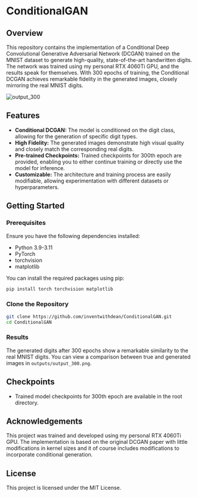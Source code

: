 # ConditionalGAN

## Overview

This repository contains the implementation of a Conditional Deep Convolutional Generative Adversarial Network (DCGAN) trained on the MNIST dataset to generate high-quality, state-of-the-art handwritten digits. The network was trained using my personal RTX 4060Ti GPU, and the results speak for themselves. With 300 epochs of training, the Conditional DCGAN achieves remarkable fidelity in the generated images, closely mirroring the real MNIST digits.

![output_300](https://github.com/user-attachments/assets/925932db-3760-4f4a-87a2-5f488525a289)

## Features

- **Conditional DCGAN:** The model is conditioned on the digit class, allowing for the generation of specific digit types.
- **High Fidelity:** The generated images demonstrate high visual quality and closely match the corresponding real digits.
- **Pre-trained Checkpoints:** Trained checkpoints for 300th epoch are provided, enabling you to either continue training or directly use the model for inference.
- **Customizable:** The architecture and training process are easily modifiable, allowing experimentation with different datasets or hyperparameters.

## Getting Started

### Prerequisites

Ensure you have the following dependencies installed:

- Python 3.9-3.11
- PyTorch
- torchvision
- matplotlib

You can install the required packages using pip:

```bash
pip install torch torchvision matplotlib
```

### Clone the Repository

```bash
git clone https://github.com/inventwithdean/ConditionalGAN.git
cd ConditionalGAN
```


### Results

The generated digits after 300 epochs show a remarkable similarity to the real MNIST digits. You can view a comparison between true and generated images in `outputs/output_300.png`.

## Checkpoints

- Trained model checkpoints for 300th epoch are available in the root directory.

## Acknowledgements

This project was trained and developed using my personal RTX 4060Ti GPU. The implementation is based on the original DCGAN paper with little modifications in kernel sizes and it of course includes modifications to incorporate conditional generation.

## License

This project is licensed under the MIT License.
